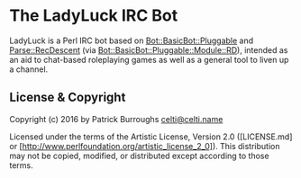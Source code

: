 # The LadyLuck IRC Bot
LadyLuck is a Perl IRC bot based on [Bot::BasicBot::Pluggable](https://metacpan.org/pod/Bot::BasicBot::Pluggable) and [Parse::RecDescent](https://metacpan.org/pod/Parse::RecDescent) (via [Bot::BasicBot::Pluggable::Module::RD](https://metacpan.org/pod/Bot::BasicBot::Pluggable::Module::RD)), intended as an aid to chat-based roleplaying games as well as a general tool to liven up a channel.

## License & Copyright
Copyright (c) 2016 by Patrick Burroughs <celti@celti.name>

Licensed under the terms of the Artistic License, Version 2.0 ([LICENSE.md] or [http://www.perlfoundation.org/artistic_license_2_0]). This distribution may not be copied, modified, or distributed except according to those terms.
